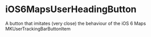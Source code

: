 iOS6MapsUserHeadingButton
=========================

A button that imitates (very close) the behaviour of the iOS 6 Maps MKUserTrackingBarButtonItem